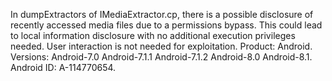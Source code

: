 In dumpExtractors of IMediaExtractor.cp, there is a possible disclosure of recently accessed media files due to a permissions bypass. This could lead to local information disclosure with no additional execution privileges needed. User interaction is not needed for exploitation. Product: Android. Versions: Android-7.0 Android-7.1.1 Android-7.1.2 Android-8.0 Android-8.1. Android ID: A-114770654.